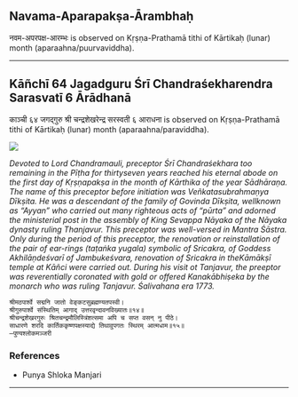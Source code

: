 ## Navama-Aparapakṣa-Ārambhaḥ
नवम-अपरपक्ष-आरम्भः is observed on Kṛṣṇa-Prathamā tithi of Kārtikaḥ (lunar) month (aparaahna/puurvaviddha).



---
## Kāñchī 64 Jagadguru Śrī Chandraśekharendra Sarasvatī 6 Ārādhanā
काञ्ची ६४ जगद्गुरु श्री चन्द्रशेखरेन्द्र सरस्वती ६ आराधना is observed on Kṛṣṇa-Prathamā tithi of Kārtikaḥ (lunar) month (aparaahna/paraviddha).

![](https://github.com/sanskrit-coders/jyotisha/blob/master/jyotisha/panchangam/temporal/festival/images/kanchi-jagadgurus/jagadguru-64.jpg)

_Devoted to Lord Chandramauli, preceptor Śrī Chandraśekhara too remaining in the Pīṭha for thirtyseven years reached his eternal abode on the first day of Kṛṣṇapakṣa in the month of Kārthika of the year Sādhāraṇa. The name of this preceptor before initiation was Veñkatasubrahmaṇya Dīkṣita. He was a descendant of the family of Govinda Dīkṣita, wellknown as “Ayyan” who carried out many righteous acts of “pūrta” and adorned the ministerial post in the assembly of King Sevappa Nāyaka of the Nāyaka dynasty ruling Thanjavur. This preceptor was well-versed in Mantra Śāstra. Only during the period of this preceptor, the renovation or reinstallation of the pair of ear-rings (taṭaṅka yugala) symbolic of Sricakra, of Goddess Akhilāṇdeśvarī of Jambukeśvara, renovation of Sricakra in theKāmākṣī temple at Kāñci were carried out. During his visit ot Tanjavur, the preeptor was reverentially coronated with gold or offered Kanakābhiṣeka by the monarch who was ruling Tanjavur. Śalivahana era 1773._

```
श्रीमठपार्श्वे सद्मनि जातो वेङ्कटसुब्रह्मण्यतपस्वी।
श्रीगुरुपार्श्वे संस्थितिम् आगाद् उत्तरवृन्दावनविख्यातः॥१४॥
श्रीचन्द्रशेखरगुरुः श्रितचन्द्रमौलिस्त्रिंशत्समा अपि च सप्त वसन् नु पीठे।
साधारणे शरदि कार्तिककृष्णपक्षस्याद्ये तिथावुपगतः स्थिरम् आत्मधाम॥१५॥
—पुण्यश्लोकमञ्जरी
```
### References
* Punya Shloka Manjari


---
